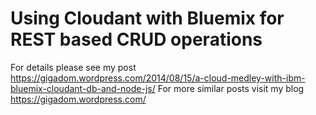 # Using Cloudant with Bluemix for REST based CRUD operations

For details please see my post https://gigadom.wordpress.com/2014/08/15/a-cloud-medley-with-ibm-bluemix-cloudant-db-and-node-js/
For more similar posts visit my blog https://gigadom.wordpress.com/
